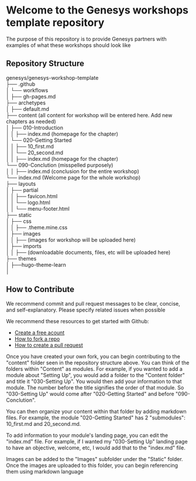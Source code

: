 # Welcome to the Genesys workshops template repository

The purpose of this repository is to provide Genesys partners with examples of what these workshops should look like

## Repository Structure

genesys/genesys-workshop-template <br>
├── .github <br>
│   └── workflows <br>
│       ├── gh-pages.md <br>
├── archetypes <br>
│   ├── default.md <br>
├── content (all content for workshop will be entered here. Add new chapters as needed) <br>
│   ├── 010-Introduction <br>
│   │   ├── index.md (homepage for the chapter) <Br>
│   └── 020-Getting Started <br>
│   │   ├── 10_first.md <br>
│   │   └── 20_second.md <br>
│   │   ├── index.md (homepage for the chapter) <br>
    └── 090-Conclution (misspelled purposely) <br>
│   │   ├── index.md (conclusion for the entire workshop) <br>
    └── index.md (Welcome page for the whole workshop) <br>
├── layouts <br>
│   ├── partial <br>
│   │   ├── favicon.html <br>
│   │   └── logo.html <br>
│   │   └── menu-footer.html <br>
├── static <br>
│   ├── css <br>
│   │   ├── .theme.mine.css <br>
│   ├── images <br>
│   │   ├── (images for workshop will be uploaded here) <br>
│   ├── imports <br>
│   │   ├── (downloadable documents, files, etc will be uploaded here) <br>
├── themes <br>
│   ├──hugo-theme-learn <br>
│ 

## How to Contribute 

We recommend commit and pull request messages to be clear, concise, and self-explanatory. Please specify related issues when possible

We recommend these resources to get started with Github:

- [Create a free acount](https://github.com/)
- [How to fork a repo](https://docs.github.com/en/get-started/quickstart/fork-a-repo)
- [How to create a pull request](https://docs.github.com/en/pull-requests/collaborating-with-pull-requests/proposing-changes-to-your-work-with-pull-requests/creating-a-pull-request)

Once you have created your own fork, you can begin contributing to the "content" folder seen in the repository structure above. You can think of the folders within "Content" as modules. For example, if you wanted to add a module about "Setting Up", you would add a folder to the "Content folder" and title it "030-Setting Up". You would then add your information to that module. The number before the title signifies the order of that module. So "030-Setting Up" would come after "020-Getting Started" and before "090-Conclution". 

You can then organize your content within that folder by adding markdown files. For example, the module "020-Getting Started" has 2 "submodules": 10_first.md and 20_second.md. 

To add information to your module's landing page, you can edit the "index.md" file. For example, if I wanted my "030-Setting Up" landing page to have an objective, welcome, etc, I would add that to the "index.md" file.

Images can be added to the "Images" subfolder under the "Static" folder. Once the images are uploaded to this folder, you can begin referencing them using markdown language
